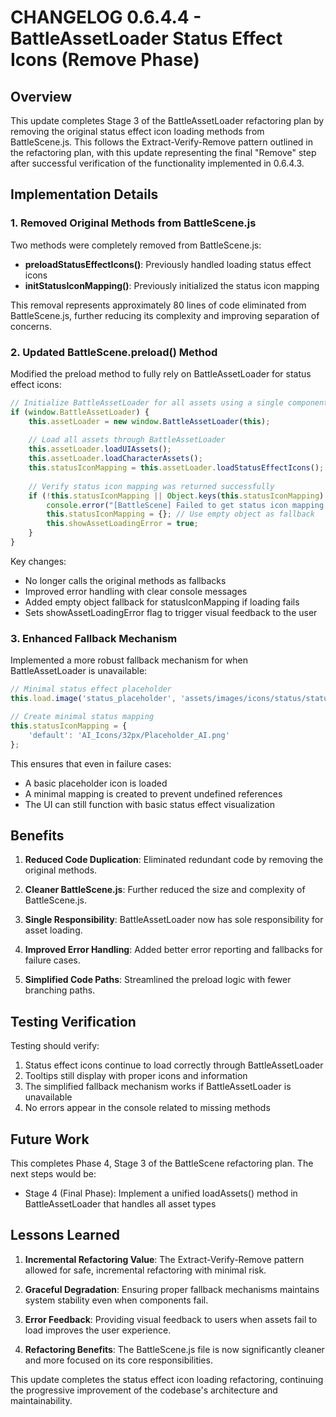 # CHANGELOG 0.6.4.4 - BattleAssetLoader Status Effect Icons (Remove Phase)

## Overview

This update completes Stage 3 of the BattleAssetLoader refactoring plan by removing the original status effect icon loading methods from BattleScene.js. This follows the Extract-Verify-Remove pattern outlined in the refactoring plan, with this update representing the final "Remove" step after successful verification of the functionality implemented in 0.6.4.3.

## Implementation Details

### 1. Removed Original Methods from BattleScene.js

Two methods were completely removed from BattleScene.js:

- **preloadStatusEffectIcons()**: Previously handled loading status effect icons
- **initStatusIconMapping()**: Previously initialized the status icon mapping

This removal represents approximately 80 lines of code eliminated from BattleScene.js, further reducing its complexity and improving separation of concerns.

### 2. Updated BattleScene.preload() Method

Modified the preload method to fully rely on BattleAssetLoader for status effect icons:

```javascript
// Initialize BattleAssetLoader for all assets using a single component
if (window.BattleAssetLoader) {
    this.assetLoader = new window.BattleAssetLoader(this);
    
    // Load all assets through BattleAssetLoader
    this.assetLoader.loadUIAssets();
    this.assetLoader.loadCharacterAssets();
    this.statusIconMapping = this.assetLoader.loadStatusEffectIcons();
    
    // Verify status icon mapping was returned successfully
    if (!this.statusIconMapping || Object.keys(this.statusIconMapping).length === 0) {
        console.error("[BattleScene] Failed to get status icon mapping from BattleAssetLoader");
        this.statusIconMapping = {}; // Use empty object as fallback
        this.showAssetLoadingError = true;
    }
}
```

Key changes:
- No longer calls the original methods as fallbacks
- Improved error handling with clear console messages
- Added empty object fallback for statusIconMapping if loading fails
- Sets showAssetLoadingError flag to trigger visual feedback to the user

### 3. Enhanced Fallback Mechanism

Implemented a more robust fallback mechanism for when BattleAssetLoader is unavailable:

```javascript
// Minimal status effect placeholder
this.load.image('status_placeholder', 'assets/images/icons/status/status-icons/AI_Icons/32px/Placeholder_AI.png');

// Create minimal status mapping
this.statusIconMapping = {
    'default': 'AI_Icons/32px/Placeholder_AI.png'
};
```

This ensures that even in failure cases:
- A basic placeholder icon is loaded
- A minimal mapping is created to prevent undefined references
- The UI can still function with basic status effect visualization

## Benefits

1. **Reduced Code Duplication**: Eliminated redundant code by removing the original methods.

2. **Cleaner BattleScene.js**: Further reduced the size and complexity of BattleScene.js.

3. **Single Responsibility**: BattleAssetLoader now has sole responsibility for asset loading.

4. **Improved Error Handling**: Added better error reporting and fallbacks for failure cases.

5. **Simplified Code Paths**: Streamlined the preload logic with fewer branching paths.

## Testing Verification

Testing should verify:

1. Status effect icons continue to load correctly through BattleAssetLoader
2. Tooltips still display with proper icons and information
3. The simplified fallback mechanism works if BattleAssetLoader is unavailable
4. No errors appear in the console related to missing methods

## Future Work

This completes Phase 4, Stage 3 of the BattleScene refactoring plan. The next steps would be:

- Stage 4 (Final Phase): Implement a unified loadAssets() method in BattleAssetLoader that handles all asset types

## Lessons Learned

1. **Incremental Refactoring Value**: The Extract-Verify-Remove pattern allowed for safe, incremental refactoring with minimal risk.

2. **Graceful Degradation**: Ensuring proper fallback mechanisms maintains system stability even when components fail.

3. **Error Feedback**: Providing visual feedback to users when assets fail to load improves the user experience.

4. **Refactoring Benefits**: The BattleScene.js file is now significantly cleaner and more focused on its core responsibilities.

This update completes the status effect icon loading refactoring, continuing the progressive improvement of the codebase's architecture and maintainability.
